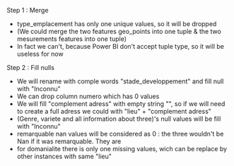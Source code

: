 Step 1 : Merge 
- type_emplacement has only one unique values, so it will be dropped
- (We could merge the two features geo_points into one tuple & the two mesurements features into one tuple)
- In fact we can't, because Power BI don't accept tuple type, so it will be useless for now

Step 2 : Fill nulls
- We will rename with comple words "stade_developpement" and fill null with "Inconnu"
- We can drop column numero which has 0 values
- We will fill "complement adress" with empty string "", so if we will need to create a full adress we could with "lieu" + "complement adress"
- (Genre, variete and all information about three)'s null values will be fill with "Inconnu"
- remarquable nan values will be considered as 0 : the three wouldn't be Nan if it was remarquable. They are
- for domanialite there is only one missing values, wich can be replace by other instances with same "lieu"